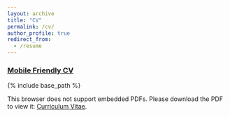 ```yaml
---
layout: archive
title: "CV"
permalink: /cv/
author_profile: true
redirect_from:
  - /resume
---
```


### [Mobile Friendly CV](https://jwangjie.github.io/files/cv_JW.pdf)

{% include base_path %}

<object data="../files/cv_JW.pdf" type="application/pdf" width="760px" height="760px">
  <p>This browser does not support embedded PDFs. Please download the PDF to view it: <a href="../files/cv_JW.pdf">Curriculum Vitae</a>.</p>
</object>
